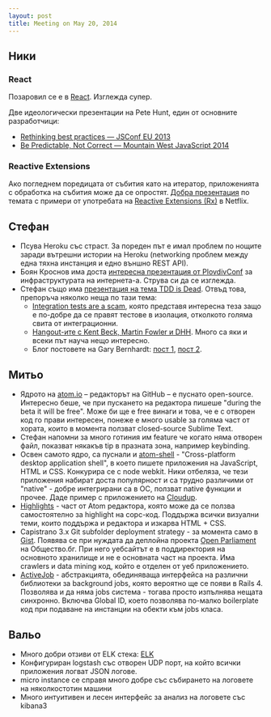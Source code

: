 ```yaml
---
layout: post
title: Meeting on May 20, 2014
---
```


## Ники

### React

Позаровил се е в [React](http://facebook.github.io/react/). Изглежда супер.

Две идеологически презентации на Pete Hunt, един от основните разработчици:

* [Rethinking best practices — JSConf EU 2013](https://www.youtube.com/watch?v=x7cQ3mrcKaY)
* [Be Predictable, Not Correct — Mountain West JavaScript 2014](https://www.youtube.com/watch?v=h3KksH8gfcQ)

### Reactive Extensions

Ако погледнем поредицата от събития като на итератор, приложенията с обработка на събития може да се опростят. [Добра презентация](https://www.youtube.com/watch?v=XRYN2xt11Ek) по темата с примери от употребата на [Reactive Extensions (Rx)](https://github.com/Reactive-Extensions/) в Netflix.

## Стефан

* Псува Heroku със страст.  За пореден път е имал проблем по нощите заради
  вътрешни истории на Heroku (networking проблем между една тяхна инстанция и
  едно външно REST API).
* Боян Кроснов има доста [интересна презентация от PlovdivConf][boyan-plovdiv]
  за инфраструктурата на интернета-а.  Струва си да се изглежда.
* Стефан също има [презентация на тема TDD is Dead][stefan-plovdiv].  Отвъд
  това, препоръча няколко неща по тази тема:
  * [Integration tests are a scam][scam], която представя интересна теза защо
    е по-добре да се правят тестове в изолация, отколкото голяма свита от
    интеграционни.
  * [Hangout-ите с Kent Beck, Martin Fowler и DHH][is-tdd-dead].  Много са яки
    и всеки път науча нещо интересно.
  * Блог постовете на Gary Bernhardt: [пост 1][gb-post-1],
    [пост 2][gb-post-2].

[boyan-plovdiv]: https://www.youtube.com/watch?v=qnSPr9deM8Q&list=PL39ynX_J56q1untY_QPhFcQObh_wIpJIh&index=8
[stefan-plovdiv]: https://www.youtube.com/watch?v=ocaTlKtedKk&list=PL39ynX_J56q1untY_QPhFcQObh_wIpJIh&index=3
[scam]: http://www.infoq.com/presentations/integration-tests-scam
[is-tdd-dead]: http://martinfowler.com/articles/is-tdd-dead/
[gb-post-1]: https://www.destroyallsoftware.com/blog/2014/tdd-straw-men-and-rhetoric
[gb-post-2]: https://www.destroyallsoftware.com/blog/2014/test-isolation-is-about-avoiding-mocks

## Митьо

* Ядрото на [atom.io](http://atom.io/) – редакторът на GitHub – е пуснато open-source. Интересно беше, че при пускането на редактора пишеше "during the beta it will be free". Може би ще е free винаги и това, че е с отворен код го прави интересен, понеже е много usable за голяма част от хората, които в момента ползват closed-source Sublime Text.
* Стефан напомни за много готиния им feature че когато няма отворен файл, показват някакъв tip в празната зона, например keybinding.
* Освен самото ядро, са пуснали и [atom-shell](https://github.com/atom/atom-shell) - "Cross-platform desktop application shell", в което пишете приложения на JavaScript, HTML и CSS. Конкурира се с node webkit. Ники отбеляза, че тези приложения набират доста популярност и са трудно различими от "native" - добре интегрирани са в ОС, ползват native функции и прочее. Даде пример с приложението на [Cloudup](https://cloudup.com/).
* [Highlights](https://github.com/atom/highlights) - част от Atom редактора, която може да се ползва самостоятелно за highlight на сорс-код. Поддържа всички визуални теми, които поддържа и редактора и изкарва HTML + CSS.
* Capistrano 3.x Git subfolder deployment strategy - за момента само в [Gist](https://gist.github.com/mitio/73f02d8e8fd89cd4ed90). Появява се при нуждата да деплойна проекта [Open Parliament](https://github.com/obshtestvo/open-parliament) на Общество.бг. При него уебсайтът е в поддиректория на основното хранилище и не е основната част на проекта. Има crawlers и data mining код, който е отделен от уеб приложението.
* [ActiveJob](https://github.com/rails/activejob) - абстракцията, обединяваща интерфейса на различни библиотеки за background jobs, която вероятно ще се появи в Rails 4. Позволява и да няма jobs система - тогава просто изпълнява нещата синхронно. Включва Global ID, което позволява по-малко boilerplate код при подаване на инстанции на обекти към jobs класа.

## Вальо

* Много добри отзиви от ELK стека: [ELK](http://www.elasticsearch.org/overview/)
* Конфигуриран logstash със отворен UDP порт, на който всички приложения логват JSON логове.
* micro instance се справя много добре със събирането на логовете на няколкостотин машини
* Много интуитивен и лесен интерфейс за анализ на логовете със kibana3
